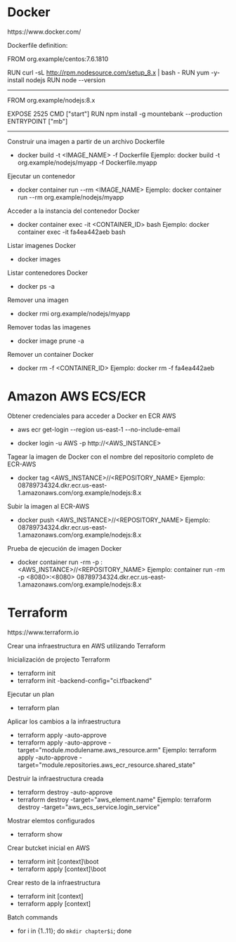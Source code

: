 
<h1>Docker</h1>
https://www.docker.com/


Dockerfile definition:

FROM org.example/centos:7.6.1810

RUN curl -sL http://rpm.nodesource.com/setup_8.x | bash -
RUN yum -y-install nodejs
RUN node --version

----------------------------------------------------------

FROM org.example/nodejs:8.x

EXPOSE 2525
CMD ["start"]
RUN npm install -g mountebank --production
ENTRYPOINT ["mb"]

----------------------------------------------------------


Construir una imagen a partir de un archivo Dockerfile
 * docker build -t <IMAGE_NAME> -f Dockerfile
  Ejemplo: docker build -t org.example/nodejs/myapp -f Dockerfile.myapp

Ejecutar un contenedor
 * docker container run --rm <IMAGE_NAME>
   Ejemplo: docker container run --rm org.example/nodejs/myapp

Acceder a la instancia del contenedor Docker
 * docker container exec -it <CONTAINER_ID> bash
   Ejemplo: docker container exec -it fa4ea442aeb bash

Listar imagenes Docker
 * docker images

Listar contenedores Docker
 * docker ps -a

Remover una imagen
 * docker rmi org.example/nodejs/myapp

Remover todas las imagenes
 * docker image prune -a

Remover un container Docker
 * docker rm -f <CONTAINER_ID>
   Ejemplo: docker rm -f fa4ea442aeb

<h1>Amazon AWS ECS/ECR</h1>

Obtener credenciales para acceder a Docker en ECR AWS
 * aws ecr get-login --region us-east-1 --no-include-email

 * docker login -u AWS -p <PASSWORD> http://<AWS_INSTANCE>

Tagear la imagen de Docker con el nombre del repositorio completo de ECR-AWS
 * docker tag <AWS_INSTANCE>/<DOMAIN>/<REPOSITORY_NAME> 
   Ejemplo: 08789734324.dkr.ecr.us-east-1.amazonaws.com/org.example/nodejs:8.x

Subir la imagen al ECR-AWS
 * docker push <AWS_INSTANCE>/<DOMAIN>/<REPOSITORY_NAME> 
   Ejemplo: 08789734324.dkr.ecr.us-east-1.amazonaws.com/org.example/nodejs:8.x

Prueba de ejecución de imagen Docker
 * docker container run -rm -p <hostPort>:<containerPort> <AWS_INSTANCE>/<DOMAIN>/<REPOSITORY_NAME>
   Ejemplo: container run -rm -p <8080>:<8080> 08789734324.dkr.ecr.us-east-1.amazonaws.com/org.example/nodejs:8.x


<h1>Terraform</h1>
https://www.terraform.io

Crear una infraestructura en AWS utilizando Terraform

Inicialización de projecto Terraform
 * terraform init
 * terraform init -backend-config="ci.tfbackend"

Ejecutar un plan
 * terraform plan

Aplicar los cambios a la infraestructura
 * terraform apply -auto-approve
 * terraform apply -auto-approve -target="module.modulename.aws_resource.arm" 
 Ejemplo: terraform apply -auto-approve -target="module.repositories.aws_ecr_resource.shared_state"
 
Destruir la infraestructura creada
 * terraform destroy -auto-approve
 * terraform destroy -target="aws_element.name"
   Ejemplo: terraform destroy -target="aws_ecs_service.login_service"

Mostrar elemtos configurados
 * terraform show   

Crear butcket inicial en AWS
 * terraform init [context]\boot
 * terraform apply [context]\boot
 
Crear resto de la infraestructura
 * terraform init [context]
 * terraform apply [context]
  
Batch commands
 * for i in {1..11}; do `mkdir chapter$i`; done
